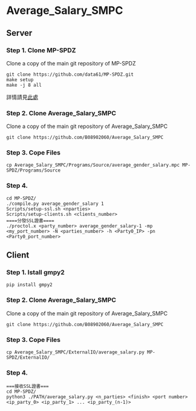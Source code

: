 # Average_Salary_SMPC

## Server
### Step 1. Clone MP-SPDZ
Clone a copy of the main git repository of MP-SPDZ
```
git clone https://github.com/data61/MP-SPDZ.git
make setup
make -j 8 all
```
 詳情請見[此處](https://github.com/data61/MP-SPDZ#readme)
### Step 2. Clone Average_Salary_SMPC
 Clone a copy of the main git repository of Average_Salary_SMPC
```
git clone https://github.com/B08902060/Average_Salary_SMPC
```
### Step 3. Cope Files
```
cp Average_Salary_SMPC/Programs/Source/average_gender_salary.mpc MP-SPDZ/Programs/Source
``` 
### Step 4. 
```
cd MP-SPDZ/
./compile.py average_gender_salary 1
Scripts/setup-ssl.sh <nparties>
Scripts/setup-clients.sh <clients_number>
====分發SSL證書====
./proctol.x <party_number> average_gender_salary-1 -mp <my_port_number> -N <parties_number> -h <Party0_IP> -pn <Party0_port_number>
``` 
## Client
### Step 1. Istall gmpy2
 ```
pip install gmpy2
```
### Step 2. Clone Average_Salary_SMPC
 Clone a copy of the main git repository of Average_Salary_SMPC
```
git clone https://github.com/B08902060/Average_Salary_SMPC
```
### Step 3. Cope Files
```
cp Average_Salary_SMPC/ExternalIO/average_salary.py MP-SPDZ/ExternalIO/
``` 
### Step 4. 
```
===接收SSL證書===
cd MP-SPDZ/
python3 ./PATH/average_salary.py <n_parties> <finish> <port number> <ip_party_0> <ip_party_1> ... <ip_party_(n-1)> 
``` 
